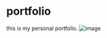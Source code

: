 # portfolio
this is my personal portfolio.
![image](https://github.com/user-attachments/assets/31d62018-dccb-4297-aaf5-663084567cba)
